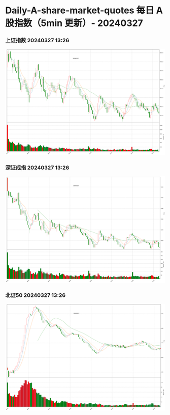 
# Daily-A-share-market-quotes 每日 A 股指数（5min 更新）- 20240327

### 上证指数 20240327 13:26
![](./fig/2024/3/20240327-sh000001.png)

### 深证成指 20240327 13:26
![](./fig/2024/3/20240327-sz399001.png)

### 北证50 20240327 13:26
![](./fig/2024/3/20240327-bj899050.png)
